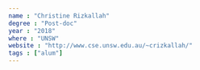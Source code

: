 ```yaml
---
name : "Christine Rizkallah"
degree : "Post-doc"
year : "2018"
where : "UNSW"
website : "http://www.cse.unsw.edu.au/~crizkallah/"
tags : ["alum"]
---
```

